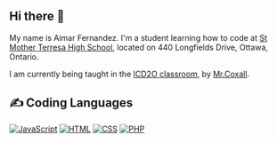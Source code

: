 <h2>Hi there 👋</h2>
<p>My name is Aimar Fernandez. I'm a student learning how to code at <a href="https://teh.ocsb.ca/">St Mother Terresa High School</a>, located on 440 Longfields Drive, Ottawa, Ontario.</p>
<p>I am currently being taught in the <a href="https://sites.google.com/ocsb.ca/teh-icd2or/home">ICD2O classroom</a>, by <a href="https://github.com/Mr-Coxall/">Mr.Coxall</a>.</p>
<h2>✍ Coding Languages</h2>
<a href="https://github.com/search?q=user%3AAimar-Fernandez+language%3Ajavascript"><img alt="JavaScript" src="https://img.shields.io/badge/JavaScript-F7DF1E.svg?logo=javascript&logoColor=white"></a>
<a href="https://github.com/search?q=user%3AAimar-Fernandez+language%3Ahtml"><img alt="HTML" src="https://img.shields.io/badge/HTML-E34F26.svg?logo=html5&logoColor=white"></a>
<a href="https://github.com/search?q=user%3AAimar-Fernandez+language%3Acss"><img alt="CSS" src="https://img.shields.io/badge/CSS-1572B6.svg?logo=css3&logoColor=white"></a>
<a href="https://github.com/search?q=user%3AAimar-Fernandez+language%3Aphp"><img alt="PHP" src="https://img.shields.io/badge/PHP-%23777BB4.svg?logo=php&logoColor=black"></a>
